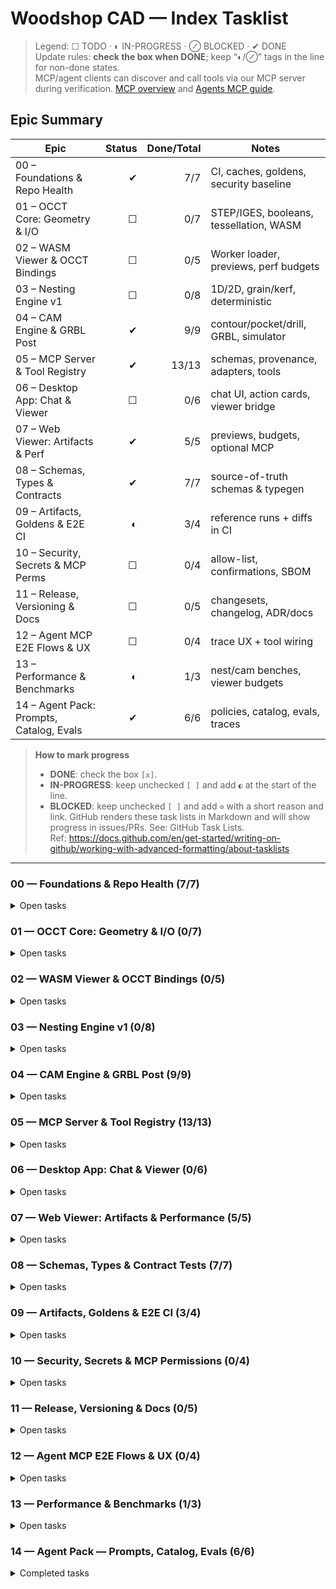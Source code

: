 # Woodshop CAD — Index Tasklist

> Legend: ☐ TODO · ◐ IN-PROGRESS · ⊘ BLOCKED · ✔ DONE  
> Update rules: **check the box when DONE**; keep “◐/⊘” tags in the line for non-done states.  
> MCP/agent clients can discover and call tools via our MCP server during verification. [MCP overview] and [Agents MCP guide].  
> 
> [MCP overview]: https://modelcontextprotocol.io/docs/learn/architecture
> [Agents MCP guide]: https://cookbook.openai.com/examples/mcp/mcp_tool_guide

<!-- BEGIN_TASKLIST (Codex edits inside this block are allowed) -->

## Epic Summary

| Epic | Status | Done/Total | Notes |
|---|---:|---:|---|
| 00 – Foundations & Repo Health | ✔ | 7/7 | CI, caches, goldens, security baseline |
| 01 – OCCT Core: Geometry & I/O | ☐ | 0/7 | STEP/IGES, booleans, tessellation, WASM |
| 02 – WASM Viewer & OCCT Bindings | ☐ | 0/5 | Worker loader, previews, perf budgets |
| 03 – Nesting Engine v1 | ☐ | 0/8 | 1D/2D, grain/kerf, deterministic |
| 04 – CAM Engine & GRBL Post | ✔ | 9/9 | contour/pocket/drill, GRBL, simulator |
| 05 – MCP Server & Tool Registry | ✔ | 13/13 | schemas, provenance, adapters, tools |
| 06 – Desktop App: Chat & Viewer | ☐ | 0/6 | chat UI, action cards, viewer bridge |
| 07 – Web Viewer: Artifacts & Perf | ✔ | 5/5 | previews, budgets, optional MCP |
| 08 – Schemas, Types & Contracts | ✔ | 7/7 | source-of-truth schemas & typegen |
| 09 – Artifacts, Goldens & E2E CI | ◐ | 3/4 | reference runs + diffs in CI |
| 10 – Security, Secrets & MCP Perms | ☐ | 0/4 | allow-list, confirmations, SBOM |
| 11 – Release, Versioning & Docs | ☐ | 0/5 | changesets, changelog, ADR/docs |
| 12 – Agent MCP E2E Flows & UX | ☐ | 0/4 | trace UX + tool wiring |
| 13 – Performance & Benchmarks | ◐ | 1/3 | nest/cam benches, viewer budgets |
| 14 – Agent Pack: Prompts, Catalog, Evals | ✔ | 6/6 | policies, catalog, evals, traces |

> **How to mark progress**
> - **DONE**: check the box `[x]`.
> - **IN-PROGRESS**: keep unchecked `[ ]` and add `◐` at the start of the line.
> - **BLOCKED**: keep unchecked `[ ]` and add `⊘` with a short reason and link.
> GitHub renders these task lists in Markdown and will show progress in issues/PRs. See: GitHub Task Lists.  
> Ref: https://docs.github.com/en/get-started/writing-on-github/working-with-advanced-formatting/about-tasklists

---

### 00 — Foundations & Repo Health  (7/7)
<details><summary>Open tasks</summary>

- [x] /codex/tasks/todo/ci-build-matrix-native-wasm-rust-ts.yaml
- [x] /codex/tasks/todo/ci-cache-strategy-pnpm-cargo-cmake.yaml
- [x] /codex/tasks/todo/artifacts-reference-projects-setup.yaml
- [x] /codex/tasks/todo/artifacts-byte-stability-and-seeds.yaml
- [x] /codex/tasks/todo/artifacts-diff-tool-and-report.yaml
- [x] /codex/tasks/todo/security-secrets-scan-and-policies.yaml
- [x] /codex/tasks/todo/security-sbom-and-dependency-pins.yaml
</details>

### 01 — OCCT Core: Geometry & I/O  (0/7)
<details><summary>Open tasks</summary>

- [ ] /codex/tasks/todo/occt-cmake-presets-relwithdebinfo.yaml
- [ ] /codex/tasks/todo/occt-embind-minimal-surface.yaml
- [ ] /codex/tasks/todo/occt-tessellation-deflection-controls.yaml
- [ ] /codex/tasks/todo/occt-step-roundtrip-tests.yaml
- [ ] /codex/tasks/todo/occt-iges-import-export-smoke.yaml
- [ ] /codex/tasks/todo/occt-boolean-fuzz-suite.yaml
- [ ] /codex/tasks/todo/occt-wasm-build-and-loader-paths.yaml
</details>

### 02 — WASM Viewer & OCCT Bindings  (0/5)
<details><summary>Open tasks</summary>

- [ ] /codex/tasks/todo/web-viewer-wasm-worker-loader.yaml
- [ ] /codex/tasks/todo/web-viewer-artifact-panel-pdf-svg-dxf.yaml
- [ ] /codex/tasks/todo/web-viewer-performance-budgets.yaml
- [ ] /codex/tasks/todo/web-viewer-mcp-client-optional.yaml
- [ ] /codex/tasks/todo/web-viewer-csp-and-mime-wasm.yaml
</details>

### 03 — Nesting Engine v1  (0/8)
<details><summary>Open tasks</summary>

- [ ] /codex/tasks/todo/nest-first-fit-boards.yaml
- [ ] /codex/tasks/todo/nest-best-fit-sheets.yaml
- [ ] /codex/tasks/todo/nest-skyline-sheets.yaml
- [ ] /codex/tasks/todo/nest-grain-constraints-and-rotation.yaml
- [ ] /codex/tasks/todo/nest-kerf-trim-and-offcuts.yaml
- [ ] /codex/tasks/todo/nest-utilization-metrics-and-report.yaml
- [ ] /codex/tasks/todo/nest-seed-determinism-and-stable-sorts.yaml
- [ ] /codex/tasks/todo/nest-benchmarks-and-thresholds.yaml
</details>

### 04 — CAM Engine & GRBL Post  (9/9)
<details><summary>Open tasks</summary>

- [x] /codex/tasks/todo/cam-contour-operation.yaml
- [x] /codex/tasks/todo/cam-pocket-operation.yaml
- [x] /codex/tasks/todo/cam-drill-operation.yaml
- [x] /codex/tasks/todo/cam-linking-leads-ramps-safez.yaml
- [x] /codex/tasks/todo/cam-tabs-and-holddowns.yaml
- [x] /codex/tasks/todo/cam-gcode-writer-rs274-blocks.yaml
- [x] /codex/tasks/todo/cam-grbl-post-writer.yaml
- [x] /codex/tasks/todo/cam-gcode-conformance-smoke.yaml
- [x] /codex/tasks/todo/cam-simulator-dryrun-collisions.yaml
</details>

### 05 — MCP Server & Tool Registry  (13/13)
<details><summary>Open tasks</summary>

- [x] /codex/tasks/todo/mcp-registry-and-discovery.yaml
- [x] /codex/tasks/todo/mcp-schema-validation-middleware.yaml
- [x] /codex/tasks/todo/mcp-provenance-logging-seed-coreversion.yaml
- [x] /codex/tasks/todo/mcp-error-mapping-and-codes.yaml
- [x] /codex/tasks/todo/mcp-tool-create-project.yaml
- [x] /codex/tasks/todo/mcp-tool-param-update.yaml
- [x] /codex/tasks/todo/mcp-tool-apply-joinery.yaml
- [x] /codex/tasks/todo/mcp-tool-wood-movement-check.yaml
- [x] /codex/tasks/todo/mcp-tool-extract-cutlist.yaml
- [x] /codex/tasks/todo/mcp-tool-nest-parts.yaml
- [x] /codex/tasks/todo/mcp-tool-make-drawing.yaml
- [x] /codex/tasks/todo/mcp-tool-generate-toolpaths.yaml
- [x] /codex/tasks/todo/mcp-tool-postprocess-grbl.yaml
</details>

### 06 — Desktop App: Chat & Viewer  (0/6)
<details><summary>Open tasks</summary>

- [ ] /codex/tasks/todo/desktop-chat-pane-and-react-trace.yaml
- [ ] /codex/tasks/todo/desktop-action-cards-and-artifacts.yaml
- [ ] /codex/tasks/todo/desktop-viewer-bridge-occt.yaml
- [ ] /codex/tasks/todo/desktop-undo-redo-revisions.yaml
- [ ] /codex/tasks/todo/desktop-offline-cache-and-retry.yaml
- [ ] /codex/tasks/todo/desktop-packaging-installers.yaml
</details>

### 07 — Web Viewer: Artifacts & Performance  (5/5)
<details><summary>Open tasks</summary>

- [x] /codex/tasks/todo/web-viewer-wasm-worker-loader.yaml
- [x] /codex/tasks/todo/web-viewer-artifact-panel-pdf-svg-dxf.yaml
- [x] /codex/tasks/todo/web-viewer-performance-budgets.yaml
- [x] /codex/tasks/todo/web-viewer-mcp-client-optional.yaml
- [x] /codex/tasks/todo/web-viewer-csp-and-mime-wasm.yaml
</details>

### 08 — Schemas, Types & Contract Tests  (7/7)
<details><summary>Open tasks</summary>

- [x] /codex/tasks/todo/schemas-authoritative-json-and-refs.yaml
- [x] /codex/tasks/todo/schemas-typegen-to-packages-types.yaml
- [x] /codex/tasks/todo/schemas-examples-valid-invalid.yaml
- [x] /codex/tasks/todo/schemas-backcompat-contract-tests.yaml
- [x] /codex/tasks/todo/schemas-governance-tools-undo-redo-explain.yaml
- [x] /codex/tasks/todo/schemas-openrpc-generation.yaml
- [x] /codex/tasks/todo/schemas-idempotency-keys-and-error-codes.yaml
</details>

### 09 — Artifacts, Goldens & E2E CI  (3/4)
<details><summary>Open tasks</summary>

- [x] /codex/tasks/todo/artifacts-reference-projects-setup.yaml
- [x] /codex/tasks/todo/artifacts-byte-stability-and-seeds.yaml
- [x] /codex/tasks/todo/artifacts-diff-tool-and-report.yaml
- [ ] /codex/tasks/todo/artifacts-ci-e2e-workflow.yaml
</details>

### 10 — Security, Secrets & MCP Permissions  (0/4)
<details><summary>Open tasks</summary>

- [ ] /codex/tasks/todo/security-mcp-tool-allowlist.yaml
- [ ] /codex/tasks/todo/security-destructive-ops-confirmation.yaml
- [ ] /codex/tasks/todo/security-secrets-scan-and-policies.yaml
- [ ] /codex/tasks/todo/security-sbom-and-dependency-pins.yaml
</details>

### 11 — Release, Versioning & Docs  (0/5)
<details><summary>Open tasks</summary>

- [ ] /codex/tasks/todo/release-changesets-and-semver.yaml
- [ ] /codex/tasks/todo/release-changelog-and-tags.yaml
- [ ] /codex/tasks/todo/docs-adrs-bootstrap-and-style.yaml
- [ ] /codex/tasks/todo/docs-project-overview-sync.yaml
- [ ] /codex/tasks/todo/ci-required-checks-and-statuses.yaml
</details>

### 12 — Agent MCP E2E Flows & UX  (0/4)
<details><summary>Open tasks</summary>

- [ ] /codex/tasks/todo/mcp-registry-and-discovery.yaml
- [ ] /codex/tasks/todo/mcp-schema-validation-middleware.yaml
- [ ] /codex/tasks/todo/desktop-action-cards-and-artifacts.yaml
- [ ] /codex/tasks/todo/web-viewer-wasm-worker-loader.yaml
</details>

### 13 — Performance & Benchmarks  (1/3)
<details><summary>Open tasks</summary>

- [ ] /codex/tasks/todo/nest-benchmarks-and-thresholds.yaml
- [x] /codex/tasks/todo/cam-simulator-dryrun-collisions.yaml
- [ ] /codex/tasks/todo/web-viewer-performance-budgets.yaml
</details>

### 14 — Agent Pack — Prompts, Catalog, Evals  (6/6)
<details><summary>Completed tasks</summary>

- [x] /codex/tasks/todo/agent-pack-prompts-system-and-developer.yaml
- [x] /codex/tasks/todo/agent-pack-fewshots-cabinet-tight-retrofit.yaml
- [x] /codex/tasks/todo/agent-pack-tool-catalog.yaml
- [x] /codex/tasks/todo/agent-pack-openrpc-export.yaml
- [x] /codex/tasks/todo/agent-pack-evals-runner-and-scenarios.yaml
- [x] /codex/tasks/todo/agent-pack-trace-templates-and-playbooks.yaml
</details>

<!-- END_TASKLIST -->
